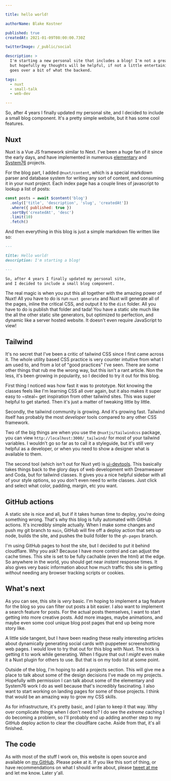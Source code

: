 ```yaml
---

title: hello world!

authorName: Blake Kostner

published: true
createdAt: 2021-01-09T08:00:00.730Z

twitterImage: /_public/social

description: >
  I'm starting a new personal site that includes a blog! I'm not a great writer,
  but hopefully my thoughts will be helpful, if not a little entertaining. This
  goes over a bit of what the backend.

tags:
  - nuxt
  - small-talk
  - web-dev

---
```


So, after 4 years I finally updated my personal site, and I decided to include
a small blog component. It's a pretty simple website, but it has some cool
features.

## Nuxt

Nuxt is a Vue JS framework similar to Next. I've been a huge fan of it since the
early days, and have implemented in numerous [elementary](https://elementary.io)
and [System76](https://system76.com) projects.

For the blog part, I added `@nuxt/content`, which is a special markdown parser
and database system for writing any sort of content, and consuming it in your
nuxt project. Each index page has a couple lines of javascript to lookup a list
of posts:

```js
const posts = await $content('blog')
  .only(['title', 'description', 'slug', 'createdAt'])
  .where({ published: true })
  .sortBy('createdAt', 'desc')
  .limit(10)
  .fetch()
```

And then everything in this blog is just a simple markdown file written like so:

```md
---

title: Hello world!
description: I'm starting a blog!

---

So, after 4 years I finally updated my personal site,
and I decided to include a small blog component.
```

The real magic is when you put this all together with the amazing power of Nuxt!
All you have to do is run `nuxt generate` and Nuxt will generate all of the
pages, inline the critical CSS, and output it to the `dist` folder. All you have
to do is publish that folder and tada! You have a static site much like the all
the other static site generators, but optimized to perfection, and dynamic like
a server hosted website. It doesn't even require JavaScript to view!

## Tailwind

It's no secret that I've been a critic of tailwind CSS since I first came across
it. The whole utility based CSS practice is very counter intuitive from what I am used to,
and from a lot of "good practices" I've seen. There are some other things that
rub me the wrong way, but this isn't a rant article. Non the less, it's been
growing in popularity, so I decided to try it out for this blog.

First thing I noticed was how fast it was to prototype. Not knowing the classes
feels like I'm learning CSS all over again, but it also makes it super easy to
~steal~ get inspiration from other tailwind sites. This was super helpful to get
started. Then it's just a matter of tweaking little by little.

Secondly, the tailwind community is growing. And it's growing fast. Tailwind
itself has probably the most _developer_ tools compared to any other CSS
framework.

Two of the big things are when you use the `@nuxtjs/tailwindcss`
package, you can view `http://localhost:3000/_tailwind/` for most of your
tailwind variables. I wouldn't go so far as to call it a styleguide, but it's
still very helpful as a developer, or when you need to show a designer what is
available to them.

The second tool (which isn't out for Nuxt yet) is
[ui-devtools](https://ui-devtools.com/). This basically takes things back to the
glory days of web development with Dreamweaver and Coda, but for tailwind
classes. It gives you a nice helpful sidebar with all of your style options, so
you don't even need to write classes. Just click and select what color, padding,
margin, etc you want.

## GitHub actions

A static site is nice and all, but if it takes human time to deploy, you're
doing something wrong. That's why this blog is fully automated with GitHub
actions. It's incredibly simple actually. When I make some changes and push my
git branch to `main`, GitHub will fire off a deploy action that sets up node,
builds the site, and pushes the build folder to the `gh-pages` branch.

I'm using GitHub pages to host the site, but I decided to put it behind
cloudflare. Why you ask? Because I have more control and can adjust the cache
times. This site is set to be fully cachable (even the html) at the edge. So
anywhere in the world, you should get near _instant_ response times. It also
gives very basic information about how much traffic this site is getting
_without_ needing any browser tracking scripts or cookies.

## What's next

As you can see, this site is _very_ basic. I'm hoping to implement a tag feature
for the blog so you can filter out posts a bit easier. I also want to implement
a search feature for posts. For the actual posts themselves, I want to start
getting into more creative posts. Add more images, maybe animations, and maybe
even some cool unique blog post pages that end up being more story like.

A little side tangent, but I have been reading these really interesting articles
about dynamically generating social cards with puppeteer screenshotting web
pages. I would love to try that out for this blog with Nuxt. The trick is
getting it to work while generating. When I figure that out I _might_ even make
it a Nuxt plugin for others to use. But that is on my todo list at some point.

Outside of the blog, I'm hoping to add a projects section. This will give me a
place to talk about some of the design decisions I've made on my projects.
Hopefully with permission I can talk about some of the elementary and System76
work I do as well because that's incredibly fascinating. I also want to start
working on landing pages for some of those projects. I think that would be an
amazing way to grow my CSS skills.

As for infrastructure, it's pretty basic, and I plan to keep it that way. Why
over complicate things when I don't need to? I do see the _extreme_ caching I do
becoming a problem, so I'll probably end up adding another step to my GitHub
deploy action to clear the cloudflare cache. Aside from that, it's all finished.

## The code

As with most of the stuff I work on, this website is open source and available
on [my GitHub](https://github.com/btkostner/btkostner.io). Please poke at it. If
you like this sort of thing, or have recommendations on what I should write
about, please [tweet at me](https://twitter.com/nerdy_btkostner) and let me
know. Later y'all.

